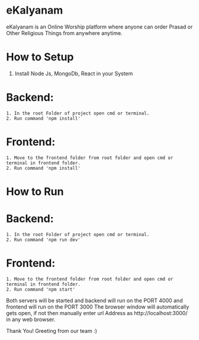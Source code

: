 # eKalyanam
eKalyanam is an Online Worship platform where anyone can order Prasad or Other Religious Things from anywhere anytime. 


# How to Setup
1. Install Node Js, MongoDb, React in your System


# Backend:
	1. In the root Folder of project open cmd or terminal.
	2. Run command 'npm install'

# Frontend:
	1. Move to the frontend folder from root folder and open cmd or terminal in frontend folder.
	2. Run command 'npm install'


# How to Run

# Backend:
	1. In the root Folder of project open cmd or terminal.
	2. Run command 'npm run dev'

# Frontend:
	1. Move to the frontend folder from root folder and open cmd or terminal in frontend folder.
	2. Run command 'npm start'


Both servers will be started and backend will run on the PORT 4000 and frontend will run on the PORT 3000
The browser window will automatically gets open, if not then manually enter url Address as http://localhost:3000/ in any web browser.

Thank You! 
Greeting from our team :)